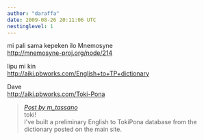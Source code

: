 ```yaml
---
author: "daraffa"
date: 2009-08-26 20:11:06 UTC
nestinglevel: 1
---
```

mi pali sama kepeken ilo Mnemosyne  
http://mnemosyne-proj.org/node/214  
  
lipu mi kin  
http://aiki.pbworks.com/English+to+TP+dictionary  
  
Dave  
http://aiki.pbworks.com/Toki-Pona  

> [_Post by m\_tassano_](/htP1lpxS/english-to-file-uploaded#post1)  
> toki!  
> I've built a preliminary English to TokiPona database from the  
> dictionary posted on the main site.  
>